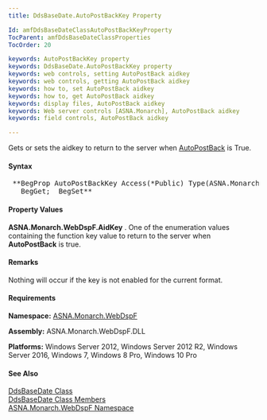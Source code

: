 ```yaml
---
title: DdsBaseDate.AutoPostBackKey Property

Id: amfDdsBaseDateClassAutoPostBackKeyProperty
TocParent: amfDdsBaseDateClassProperties
TocOrder: 20

keywords: AutoPostBackKey property
keywords: DdsBaseDate.AutoPostBackKey property
keywords: web controls, setting AutoPostBack aidkey
keywords: web controls, getting AutoPostBack aidkey
keywords: how to, set AutoPostBack aidkey
keywords: how to, get AutoPostBack aidkey
keywords: display files, AutoPostBack aidkey
keywords: Web server controls [ASNA.Monarch], AutoPostBack aidkey
keywords: field controls, AutoPostBack aidkey

---
```


Gets or sets the aidkey to return to the server when [ AutoPostBack](amfDdsBaseDateClassAutoPostBackProperty.html) is True.

#### Syntax
<pre class="syntax"> **BegProp AutoPostBackKey Access(*Public) Type(ASNA.Monarch.WebDspF.AidKey) Modifier(*Overrides)
   BegGet;  BegSet** </pre>

#### Property Values
**ASNA.Monarch.WebDspF.AidKey** . One of the enumeration values containing the function key value to return to the server when **AutoPostBack** is true.

#### Remarks
Nothing will occur if the key is not enabled for the current format.

#### Requirements
**Namespace:** [ASNA.Monarch.WebDspF](amfWebDspFNamespace.html)

**Assembly:** ASNA.Monarch.WebDspF.DLL

**Platforms:** Windows Server 2012, Windows Server 2012 R2, Windows Server 2016, Windows 7, Windows 8 Pro, Windows 10 Pro

#### See Also
[DdsBaseDate Class](amfDdsBaseDateClass.html) <br /> [ DdsBaseDate Class Members](amfDdsBaseDateClassMembers.html) <br /> [ ASNA.Monarch.WebDspF Namespace](amfWebDspFNamespace.html) 
